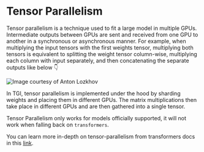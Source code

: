 # Tensor Parallelism

Tensor parallelism is a technique used to fit a large model in multiple GPUs.  Intermediate outputs between GPUs are sent and received from one GPU to another in a synchronous or asynchronous manner. For example, when multiplying the input tensors with the first weights tensor, multiplying both tensors is equivalent to splitting the weight tensor column-wise, multiplying each column with input separately, and then concatenating the separate outputs like below 👇 

![Image courtesy of Anton Lozkhov](https://huggingface.co/datasets/huggingface/documentation-images/resolve/main/tgi/TP.png)

In TGI, tensor parallelism is implemented under the hood by sharding weights and placing them in different GPUs. The matrix multiplications then take place in different GPUs and are then gathered into a single tensor. 

<Tip warning={true}>

Tensor Parallelism only works for models officially supported, it will not work when falling back on `transformers`.

</Tip>

You can learn more in-depth on tensor-parallelism from transformers docs in this [link](https://huggingface.co/docs/transformers/main/en/perf_train_gpu_many#tensor-parallelism).
